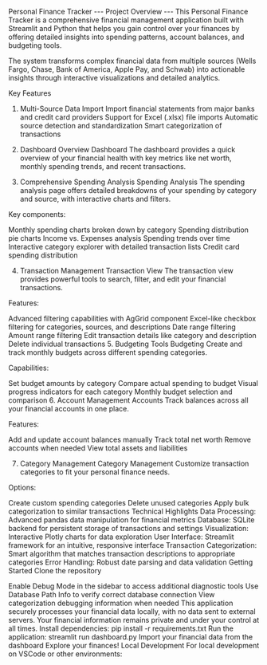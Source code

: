 Personal Finance Tracker
--- Project Overview ---
This Personal Finance Tracker is a comprehensive financial management application built with Streamlit and Python that helps you gain control over your finances by offering detailed insights into spending patterns, account balances, and budgeting tools.

The system transforms complex financial data from multiple sources (Wells Fargo, Chase, Bank of America, Apple Pay, and Schwab) into actionable insights through interactive visualizations and detailed analytics.

Key Features
1. Multi-Source Data Import
Import financial statements from major banks and credit card providers
Support for Excel (.xlsx) file imports
Automatic source detection and standardization
Smart categorization of transactions
2. Dashboard Overview
Dashboard
The dashboard provides a quick overview of your financial health with key metrics like net worth, monthly spending trends, and recent transactions.

3. Comprehensive Spending Analysis
Spending Analysis
The spending analysis page offers detailed breakdowns of your spending by category and source, with interactive charts and filters.

Key components:

Monthly spending charts broken down by category
Spending distribution pie charts
Income vs. Expenses analysis
Spending trends over time
Interactive category explorer with detailed transaction lists
Credit card spending distribution

4. Transaction Management
Transaction View
The transaction view provides powerful tools to search, filter, and edit your financial transactions.

Features:

Advanced filtering capabilities with AgGrid component
Excel-like checkbox filtering for categories, sources, and descriptions
Date range filtering
Amount range filtering
Edit transaction details like category and description
Delete individual transactions
5. Budgeting Tools
Budgeting
Create and track monthly budgets across different spending categories.

Capabilities:

Set budget amounts by category
Compare actual spending to budget
Visual progress indicators for each category
Monthly budget selection and comparison
6. Account Management
Accounts
Track balances across all your financial accounts in one place.

Features:

Add and update account balances manually
Track total net worth
Remove accounts when needed
View total assets and liabilities

7. Category Management
Category Management
Customize transaction categories to fit your personal finance needs.

Options:

Create custom spending categories
Delete unused categories
Apply bulk categorization to similar transactions
Technical Highlights
Data Processing: Advanced pandas data manipulation for financial metrics
Database: SQLite backend for persistent storage of transactions and settings
Visualization: Interactive Plotly charts for data exploration
User Interface: Streamlit framework for an intuitive, responsive interface
Transaction Categorization: Smart algorithm that matches transaction descriptions to appropriate categories
Error Handling: Robust date parsing and data validation
Getting Started
Clone the repository


Enable Debug Mode in the sidebar to access additional diagnostic tools
Use Database Path Info to verify correct database connection
View categorization debugging information when needed
This application securely processes your financial data locally, with no data sent to external servers. Your financial information remains private and under your control at all times.
Install dependencies:
pip install -r requirements.txt
Run the application:
streamlit run dashboard.py
Import your financial data from the dashboard
Explore your finances!
Local Development
For local development on VSCode or other environments:
